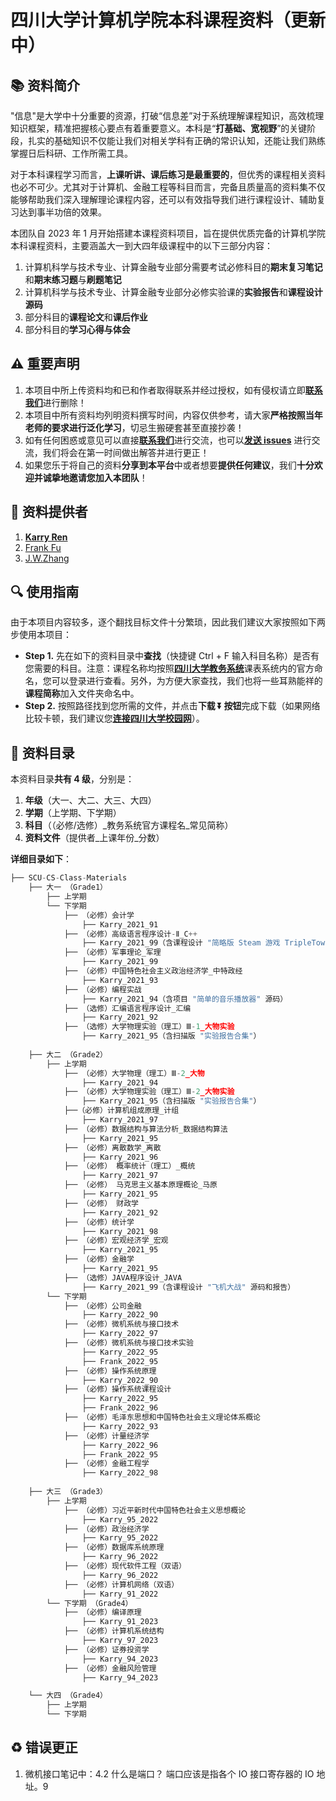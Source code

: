 # 四川大学计算机学院本科课程资料（更新中）

## :books: 资料简介

"信息"是大学中十分重要的资源，打破“信息差”对于系统理解课程知识，高效梳理知识框架，精准把握核心要点有着重要意义。本科是“**打基础、宽视野**”的关键阶段，扎实的基础知识不仅能让我们对相关学科有正确的常识认知，还能让我们熟练掌握日后科研、工作所需工具。

对于本科课程学习而言，**上课听讲、课后练习是最重要的**，但优秀的课程相关资料也必不可少。尤其对于计算机、金融工程等科目而言，完备且质量高的资料集不仅能够帮助我们深入理解理论课程内容，还可以有效指导我们进行课程设计、辅助复习达到事半功倍的效果。

本团队自 2023 年 1 月开始搭建本课程资料项目，旨在提供优质完备的计算机学院本科课程资料，主要涵盖大一到大四年级课程中的以下三部分内容：

1. 计算机科学与技术专业、计算金融专业部分需要考试必修科目的**期末复习笔记**和**期末练习题**与**刷题笔记**
2. 计算机科学与技术专业、计算金融专业部分必修实验课的**实验报告**和**课程设计源码**
3. 部分科目的**课程论文**和**课后作业**
4. 部分科目的**学习心得与体会**



## :warning: 重要声明

1. 本项目中所上传资料均和已和作者取得联系并经过授权，如有侵权请立即[**联系我们**](KarryRenKai@outlook.com)进行删除！
2. 本项目中所有资料均列明资料撰写时间，内容仅供参考，请大家**严格按照当年老师的要求进行泛化学习**，切忌生搬硬套甚至直接抄袭！
3. 如有任何困惑或意见可以直接[**联系我们**](KarryRenKai@outlook.com)进行交流，也可以[**发送 issues**](https://github.com/KarryRen/SCU-CS-Class-Materials/issues) 进行交流，我们将会在第一时间做出解答并进行更正！
4. 如果您乐于将自己的资料**分享到本平台**中或者想要**提供任何建议**，我们**十分欢迎并诚挚地邀请您加入本团队**！



## :bow: 资料提供者

1. [**Karry Ren**](KarryRenKai@outlook.com)
2. [Frank Fu]()
3. [J.W.Zhang]()



## :mag: 使用指南

由于本项目内容较多，逐个翻找目标文件十分繁琐，因此我们建议大家按照如下两步使用本项目：

- **Step 1.** 先在如下的资料目录中**查找**（快捷键 Ctrl + F 输入科目名称）是否有您需要的科目。注意：课程名称均按照[**四川大学教务系统**](http://zhjw.scu.edu.cn)课表系统内的官方命名，您可以登录进行查看。另外，为方便大家查找，我们也将一些耳熟能祥的**课程简称**加入文件夹命名中。
- **Step 2.** 按照路径找到您所需的文件，并点击**下载 ⏬ 按钮**完成下载（如果网络比较卡顿，我们建议您[**连接四川大学校园网**](http://192.168.2.135)）。



## :memo: 资料目录

本资料目录**共有 4 级**，分别是：

1. **年级**（大一、大二、大三、大四）
2. **学期**（上学期、下学期）
3. **科目**（（必修/选修）\_教务系统官方课程名\_常见简称）
4. **资料文件**（提供者\_上课年份\_分数）

**详细目录如下**：

```python
├── SCU-CS-Class-Materials
    ├── 大一 （Grade1）
        ├── 上学期
        └── 下学期
            ├── （必修）会计学
                ├── Karry_2021_91
            ├── （必修）高级语言程序设计-Ⅱ_C++
                ├── Karry_2021_99（含课程设计 "简略版 Steam 游戏 TripleTown" 源码）
            ├── （必修）军事理论_军理
                ├── Karry_2021_99
            ├── （必修）中国特色社会主义政治经济学_中特政经
                ├── Karry_2021_93
            ├── （必修）编程实战
                ├── Karry_2021_94（含项目 "简单的音乐播放器" 源码）
            ├── （选修）汇编语言程序设计_汇编
                ├── Karry_2021_92
            ├── （选修）大学物理实验（理工）Ⅲ-1_大物实验
                ├── Karry_2021_95（含扫描版 "实验报告合集"）
    
    ├── 大二 （Grade2）
        ├── 上学期
            ├── （必修）大学物理（理工）Ⅲ-2_大物
                ├── Karry_2021_94
            ├── （必修）大学物理实验（理工）Ⅲ-2_大物实验
                ├── Karry_2021_95（含扫描版 "实验报告合集"）
            ├──（必修）计算机组成原理_计组
                ├── Karry_2021_97
            ├── （必修）数据结构与算法分析_数据结构算法
                ├── Karry_2021_95
            ├── （必修）离散数学_离散	
                ├── Karry_2021_96
            ├── （必修） 概率统计（理工）_概统
                ├── Karry_2021_97
            ├── （必修） 马克思主义基本原理概论_马原
                ├── Karry_2021_95
            ├── （必修） 财政学
                ├── Karry_2021_92
            ├── （必修）统计学
                ├── Karry_2021_98
            ├── （必修）宏观经济学_宏观
                ├── Karry_2021_95
            ├── （必修）金融学
                ├── Karry_2021_95
            ├── （选修）JAVA程序设计_JAVA
                ├── Karry_2021_99（含课程设计 "飞机大战" 源码和报告）
        └── 下学期
            ├── （必修）公司金融
                ├── Karry_2022_90
            ├── （必修）微机系统与接口技术
                ├── Karry_2022_97
            ├── （必修）微机系统与接口技术实验
                ├── Karry_2022_95
                ├── Frank_2022_95
            ├── （必修）操作系统原理
                ├── Karry_2022_90
            ├── （必修）操作系统课程设计
                ├── Karry_2022_95
                ├── Frank_2022_96
            ├── （必修）毛泽东思想和中国特色社会主义理论体系概论
                ├── Karry_2022_93
            ├── （必修）计量经济学
                ├── Karry_2022_96
                ├── Frank_2022_95
            ├── （必修）金融工程学
                ├── Karry_2022_98
        
    ├── 大三 （Grade3）
        ├── 上学期
            ├── （必修）习近平新时代中国特色社会主义思想概论
                ├── Karry_95_2022
            ├── （必修）政治经济学
                ├── Karry_95_2022
            ├── （必修）数据库系统原理
                ├── Karry_96_2022
            ├── （必修）现代软件工程（双语）
                ├── Karry_96_2022
            ├── （必修）计算机网络（双语）
                ├── Karry_91_2022
        └── 下学期 （Grade4）
            ├── （必修）编译原理
                ├── Karry_91_2023
            ├── （必修）计算机系统结构
                ├── Karry_97_2023
            ├── （必修）证券投资学
                ├── Karry_94_2023
            ├── （必修）金融风险管理
                ├── Karry_94_2023

    └── 大四 （Grade4）
        ├── 上学期
        └── 下学期
```



## :recycle: 错误更正

1. 微机接口笔记中：4.2 什么是端口？ 端口应该是指各个 IO 接口寄存器的 IO 地址。9
